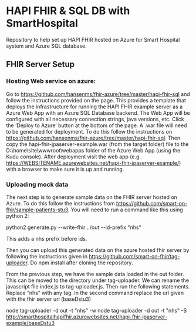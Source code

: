 # HAPI FHIR & SQL DB with SmartHospital
Repository to help set up HAPI FHIR hosted on Azure for Smart Hospital system and Azure SQL database.


## FHIR Server Setup
### Hosting Web service on azure:
Go to https://github.com/hansenms/fhir-azure/tree/master/hapi-fhir-sql and follow the instructions provided on the page. This provides a template that deploys the infrastructure for running the HAPI FHIR example server as a Azure Web App with an Azure SQL Database backend. The Web App will be configured with all necessary connection strings, java versions, etc. Click the ‘Deploy to Azure’ button at the bottom of the page.
A .war file will need to be generated for deployment. To do this follow the instructions on https://github.com/hansenms/fhir-azure/tree/master/hapi-fhir-sql. Then copy the hapi-fhir-jpaserver-example.war (from the target folder) file to the D:\home\site\wwwroot\webapps folder of the Azure Web App (using the Kudu console).
After deployment visit the web app (e.g. https://WEBSITENAME.azurewebsites.net/hapi-fhir-jpaserver-example/) with a browser to make sure it is up and running.

### Uploading mock data
The next step is to generate sample data on the FHIR server hosted on Azure. To do this follow the instructions from https://github.com/smart-on-fhir/sample-patients-stu3. You will need to run a command like this using python 2:

python2 generate.py --write-fhir ../out --id-prefix "nhs"

This adds a nhs prefix before ids.
 
Then you can upload this generated data on the azure hosted fhir server by following the instructions given in https://github.com/smart-on-fhir/tag-uploader. Do npm install after cloning the repository.

From the previous step, we have the sample data loaded in the out folder. This can be moved to the directory under tag-uploader. We can rename the javascript file index.js to tag-uploader.js. Then run the following statements. Replace “nhs” with any tag. In the second command replace the url given with the fhir server url (baseDstu3)

node tag-uploader -d out -t "nhs" -w
node tag-uploader -d out -t "nhs" -S http://smarthospitalhapifhir.azurewebsites.net/hapi-fhir-jpaserver-example/baseDstu3

